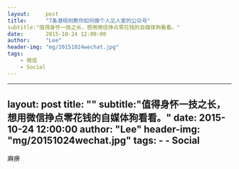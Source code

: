 ```yaml
---
layout:     post
title:      "7条潜规则教你如何做个人见人爱的公众号"
subtitle:"值得身怀一技之长，想用微信挣点零花钱的自媒体狗看看。"
date:       2015-10-24 12:00:00
author:     "Lee"
header-img: "mg/20151024wechat.jpg"
tags:
    - 微信
    - Social
---
```

---
layout:     post
title:      ""
subtitle:"值得身怀一技之长，想用微信挣点零花钱的自媒体狗看看。"
date:       2015-10-24 12:00:00
author:     "Lee"
header-img: "mg/20151024wechat.jpg"
tags:
    - 
    - Social
---


麻痹
